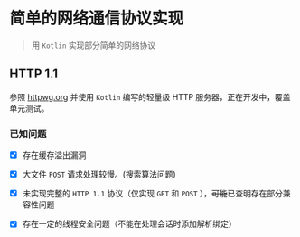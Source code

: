 
# 简单的网络通信协议实现

> 用 ` Kotlin ` 实现部分简单的网络协议

##  HTTP 1.1 

参照 [httpwg.org](https://httpwg.org/specs/) 并使用 `Kotlin` 编写的轻量级 HTTP 服务器，正在开发中，覆盖单元测试。

### 已知问题

 -[x] 存在缓存溢出漏洞
 
 -[x] 大文件 `POST` 请求处理较慢。(搜索算法问题)
 
 -[x] 未实现完整的 `HTTP 1.1` 协议（仅实现 `GET` 和 `POST` ），~~可能~~已查明存在部分兼容性问题
 
 -[X] 存在一定的线程安全问题（不能在处理会话时添加解析绑定）

